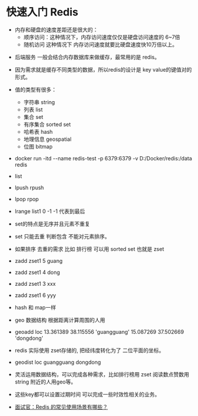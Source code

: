 # 快速入门 Redis

- 内存和硬盘的速度差距还是很大的：
  - 顺序访问：这种情况下，内存访问速度仅仅是硬盘访问速度的 6~7倍
  - 随机访问 这种情况下 内存访问速度就要比硬盘速度快10万倍以上。

* 后端服务 一般会结合内存数据库来做缓存，最常用的是 redis。

* 因为需求就是缓存不同类型的数据，所以redis的设计是 key value的键值对的形式。
* 值的类型有很多：

  - 字符串 string
  - 列表 list
  - 集合 set
  - 有序集合 sorted set
  - 哈希表 hash
  - 地理信息 geospatial
  - 位图 bitmap

* docker run -itd --name redis-test -p 6379:6379 -v D:/Docker/redis:/data redis

* list
* lpush rpush
* lpop rpop
* lrange list1 0 -1 -1 代表到最后

* set的特点是无序并且元素不重复
* set 只能去重 判断包含 不能对元素排序。

* 如果排序 去重的需求 比如 排行榜 可以用 sorted set 也就是 zset

* zadd zset1 5 guang
* zadd zset1 4 dong
* zadd zset1 3 xxx
* zadd zset1 6 yyy

* hash 和 map一样

* geo 数据结构 根据距离计算周围的人用
* geoadd loc 13.361389 38.115556 'guangguang' 15.087269 37.502669 'dongdong'
* redis 实际使用 zset存储的, 把经纬度转化为了 二位平面的坐标。
* geodist loc guangguang dongdong

* 灵活运用数据结构，可以完成各种需求，比如排行榜用 zset 阅读数点赞数用 string 附近的人用geo等。
* 这些key都可以设置过期时间 可以完成一些时效性相关的业务。

* [面试官：Redis 的常见使用场景有哪些？](https://cloud.tencent.com/developer/article/1867518)
